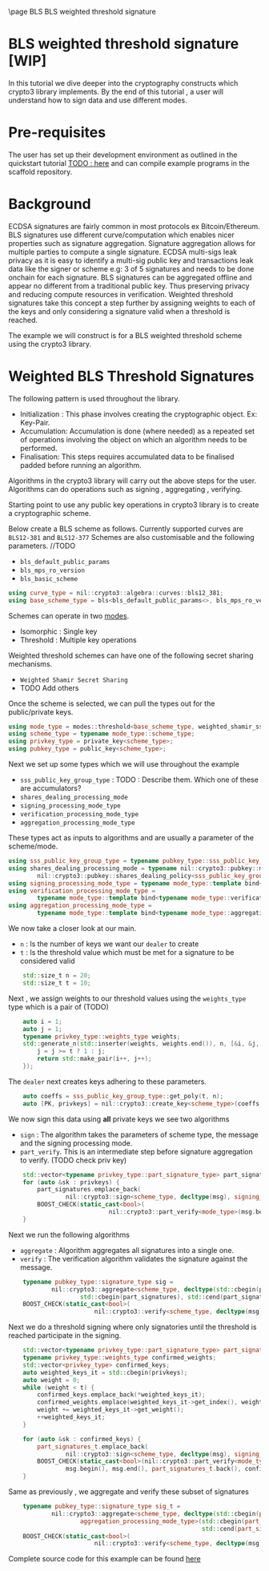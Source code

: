 \page BLS BLS weighted threshold signature

BLS weighted threshold signature [WIP]
=============================

In this tutorial we dive deeper into the cryptography constructs which crypto3 library implements.
By the end of this tutorial , a user will understand how to sign data and use different modes.


Pre-requisites
================
The user has set up their development environment as outlined in the quickstart tutorial [TODO : here]() 
and can compile example programs in the scaffold repository.


Background
===============
ECDSA signatures are fairly common in most protocols ex Bitcoin/Ethereum. BLS signatures use 
different curve/computation which enables nicer properties such as signature aggregation. 
Signature aggregation allows for multiple parties to compute a single signature. ECDSA multi-sigs 
leak privacy as it is easy to identify a multi-sig public key and transactions leak data like the 
signer or scheme e.g: 3 of 5 signatures and needs to be done onchain for each signature. BLS signatures 
can be aggregated offline and 
appear no different from a traditional public key. Thus preserving privacy and reducing compute resources 
in verification. Weighted threshold signatures take this concept a step further by assigning weights
to each of the keys and only considering a signature valid when a threshold is reached.

The example we will construct is for a BLS weighted threshold scheme using the crypto3 library.


Weighted BLS Threshold Signatures
==========

The following pattern is used throughout the library.
- Initialization : This phase involves creating the cryptographic object. Ex: Key-Pair.
- Accumulation:  Accumulation is done (where needed) as a repeated set of operations involving the object on
which an algorithm needs to be performed. 
- Finalisation: This steps requires accumulated data to be finalised padded before running an algorithm.

Algorithms in the crypto3 library will carry out the above steps for the user. Algorithms can do operations
such as signing , aggregating , verifying.


Starting point to use any public key operations in crypto3 library is to create a cryptographic scheme. 

Below create a BLS scheme as follows. Currently supported curves are `BLS12-381` and `BLS12-377`
Schemes are also customisable and the following parameters.
//TODO
- `bls_default_public_params`
- `bls_mps_ro_version`
- `bls_basic_scheme`

```C++
using curve_type = nil::crypto3::algebra::curves::bls12_381;
using base_scheme_type = bls<bls_default_public_params<>, bls_mps_ro_version, bls_basic_scheme, curve_type>;
```

Schemes can operate in two [modes](https://github.com/alloc-init/crypto3-pkmodes/). 
- Isomorphic : Single key 
- Threshold : Multiple key operations

Weighted threshold schemes can have one of the following secret sharing mechanisms.
- `Weighted Shamir Secret Sharing` 
- TODO Add others

Once the scheme is selected, we can pull the types out for the public/private keys.  

```c++
using mode_type = modes::threshold<base_scheme_type, weighted_shamir_sss>;
using scheme_type = typename mode_type::scheme_type;
using privkey_type = private_key<scheme_type>;
using pubkey_type = public_key<scheme_type>;
```


Next we set up some types which we will use throughout the example
- `sss_public_key_group_type` : TODO : Describe them. Which one of these are accumulators?
- `shares_dealing_processing_mode`
- `signing_processing_mode_type`
- `verification_processing_mode_type`
- `aggregation_processing_mode_type`

These types act as inputs to algorithms and are usually a parameter of the scheme/mode.

```c++
using sss_public_key_group_type = typename pubkey_type::sss_public_key_group_type;
using shares_dealing_processing_mode = typename nil::crypto3::pubkey::modes::isomorphic<sss_public_key_group_type>::template bind<
        nil::crypto3::pubkey::shares_dealing_policy<sss_public_key_group_type>>::type;
using signing_processing_mode_type = typename mode_type::template bind<typename mode_type::signing_policy>::type;
using verification_processing_mode_type =
        typename mode_type::template bind<typename mode_type::verification_policy>::type;
using aggregation_processing_mode_type =
        typename mode_type::template bind<typename mode_type::aggregation_policy>::type;
```

We now take a closer look at our main.

- `n` : Is the number of keys we want our `dealer` to create
- `t` : Is the threshold value which must be met for a signature to be considered valid 

```c++
    std::size_t n = 20;
    std::size_t t = 10;
```
Next , we assign weights to our threshold values using the `weights_type` type which is a pair of (TODO)

```c++
    auto i = 1;
    auto j = 1;
    typename privkey_type::weights_type weights;
    std::generate_n(std::inserter(weights, weights.end()), n, [&i, &j, &t]() {
        j = j >= t ? 1 : j;
        return std::make_pair(i++, j++);
    });
```

The `dealer` next creates keys adhering to these parameters.

```c++
    auto coeffs = sss_public_key_group_type::get_poly(t, n);
    auto [PK, privkeys] = nil::crypto3::create_key<scheme_type>(coeffs, n, weights);
```


We now sign this data using **all** private keys we see two algorithms
- `sign` : The algorithm takes the parameters of scheme type, the message and the signing processing mode.
- `part_verify`. This is an intermediate step before signature aggregation to verify. (TODO check priv key)

```c++
    std::vector<typename privkey_type::part_signature_type> part_signatures;
    for (auto &sk : privkeys) {
        part_signatures.emplace_back(
                nil::crypto3::sign<scheme_type, decltype(msg), signing_processing_mode_type>(msg, weights, sk));
        BOOST_CHECK(static_cast<bool>(
                            nil::crypto3::part_verify<mode_type>(msg.begin(), msg.end(), part_signatures.back(), weights, sk)));
    }
```

Next we run the following algorithms
- `aggregate` : Algorithm aggregates all signatures into a single one. 
- `verify` : The verification algorithm validates the signature against the message.

```c++
    typename pubkey_type::signature_type sig =
            nil::crypto3::aggregate<scheme_type, decltype(std::cbegin(part_signatures)), aggregation_processing_mode_type>(
                    std::cbegin(part_signatures), std::cend(part_signatures));
    BOOST_CHECK(static_cast<bool>(
                        nil::crypto3::verify<scheme_type, decltype(msg), verification_processing_mode_type>(msg, sig, PK)));
```


Next we do a threshold signing where only signatories until the threshold is reached participate in the signing.

```c++
    std::vector<typename privkey_type::part_signature_type> part_signatures_t;
    typename privkey_type::weights_type confirmed_weights;
    std::vector<privkey_type> confirmed_keys;
    auto weighted_keys_it = std::cbegin(privkeys);
    auto weight = 0;
    while (weight < t) {
        confirmed_keys.emplace_back(*weighted_keys_it);
        confirmed_weights.emplace(weighted_keys_it->get_index(), weights.at(weighted_keys_it->get_index()));
        weight += weighted_keys_it->get_weight();
        ++weighted_keys_it;
    }

    for (auto &sk : confirmed_keys) {
        part_signatures_t.emplace_back(
                nil::crypto3::sign<scheme_type, decltype(msg), signing_processing_mode_type>(msg, confirmed_weights, sk));
        BOOST_CHECK(static_cast<bool>(nil::crypto3::part_verify<mode_type>(
                msg.begin(), msg.end(), part_signatures_t.back(), confirmed_weights, sk)));
    }
```

Same as previously , we aggregate and verify these subset of signatures

```c++
    typename pubkey_type::signature_type sig_t =
            nil::crypto3::aggregate<scheme_type, decltype(std::cbegin(part_signatures_t)),
                    aggregation_processing_mode_type>(std::cbegin(part_signatures_t),
                                                      std::cend(part_signatures_t));
    BOOST_CHECK(static_cast<bool>(
                        nil::crypto3::verify<scheme_type, decltype(msg), verification_processing_mode_type>(msg, sig_t, PK)));
```

Complete source code for this example can be found [here](https://github.com/alloc-init/crypto3-scaffold)
